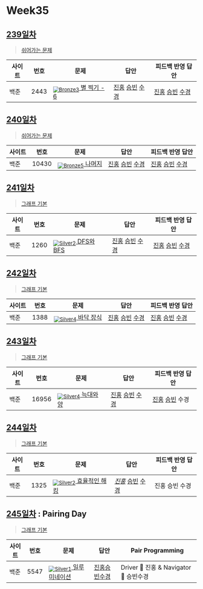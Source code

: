 <!-- tier 리스트 S -->
[Unrated]: https://user-images.githubusercontent.com/33937365/126247607-85783912-c11a-4d50-ac36-8cc7dcb75cd2.png
[Bronze5]: https://user-images.githubusercontent.com/33937365/126247611-e362d727-17a4-4737-a232-5827e185ab7c.png
[Bronze3]: https://user-images.githubusercontent.com/33937365/126247613-b8408610-7bc4-40f8-804f-a30a45ddbb68.png
[Silver5]: https://user-images.githubusercontent.com/33937365/126247618-38c5c905-672b-4d75-808e-8a7d45ea577d.png
[Silver4]: https://user-images.githubusercontent.com/33937365/126247620-ba2d1b96-b0aa-4b88-80c5-71569c69bbc3.png
[Silver3]: https://user-images.githubusercontent.com/33937365/126247621-1b55b7f4-3a79-4348-8a63-f00c1813853e.png
[Silver2]: https://user-images.githubusercontent.com/33937365/126247622-a83b30a9-6618-4593-b775-6f6730afd3f6.png
[Silver1]: https://user-images.githubusercontent.com/33937365/126247625-8d82f8ab-6f95-4ef8-a243-be31f548596e.png
[Gold5]: https://user-images.githubusercontent.com/33937365/126247627-2979d4d5-915a-4c4e-adb7-c171f9bafe28.png
[Gold4]: https://user-images.githubusercontent.com/33937365/126247629-b24e1e24-4579-450f-bc3c-f166361091dd.png
[Gold3]: https://user-images.githubusercontent.com/33937365/126247630-80fb15af-debc-451d-a937-6c9c6bfa693b.png
[Gold2]: https://user-images.githubusercontent.com/33937365/126247633-7112f6a6-57da-4d1d-953f-5414ba8ffc3d.png
[Gold1]: https://user-images.githubusercontent.com/33937365/126247635-42bd3af9-e129-4379-b44a-22d75de3def6.png
<!-- tier 리스트 E -->

# Week35

## [239일차](Day239)

> [쉬어가는 문제](https://www.acmicpc.net/group/workbook/view/9797/36671)

| 사이트 | 번호 | 문제                 | 답안                | 피드백 반영 답안    |
| ------ | ---- | -------------------- | ------------------- | ------------------- |
| 백준   | 2443    | [<sub>![Bronze3]</sub> 별 찍기 - 6](https://www.acmicpc.net/problem/2443) | [진홍](Day239/boj2443_kjh.java) [승빈](Day239/boj2443_wsb.java) [수경](Day239/boj2443_hsk.js) | [진홍](Day239/boj2443_kjh.java) [승빈](Day239/boj2443_wsb.java) [수경](Day239/boj2443_hsk.js) |

## [240일차](Day240)

> [쉬어가는 문제](https://www.acmicpc.net/group/workbook/view/9797/36688)

| 사이트 | 번호 | 문제                 | 답안                | 피드백 반영 답안    |
| ------ | ---- | -------------------- | ------------------- | ------------------- |
| 백준   | 10430 | [<sub>![Bronze5]</sub> 나머지](https://www.acmicpc.net/problem/10430) | [진홍](Day240/boj10430_kjh.py) [승빈](Day240/boj10430_wsb.java) [수경](Day240/boj10430_hsk.js) | [진홍](Day240/boj10430_kjh.py) [승빈](Day240/boj10430_wsb.java) [수경](Day240/boj10430_hsk.js) |

## [241일차](Day241)

> [그래프 기본](https://www.acmicpc.net/group/workbook/view/9797/36709)

| 사이트 | 번호 | 문제                 | 답안                | 피드백 반영 답안    |
| ------ | ---- | -------------------- | ------------------- | ------------------- |
| 백준   | 1260    | [<sub>![Silver2]</sub> DFS와 BFS](https://www.acmicpc.net/problem/1260) | [진홍](Day241/boj1260_kjh.java) [승빈](Day241/boj1260_wsb.java) [수경](Day241/boj1260_hsk.js) | [진홍](Day241/boj1260_kjh.java) [승빈](Day241/boj1260_wsb.java) [수경](Day241/boj1260_hsk.js) |

## [242일차](Day242)

> [그래프 기본](https://www.acmicpc.net/group/workbook/view/9797/36806)

| 사이트 | 번호 | 문제                 | 답안                | 피드백 반영 답안    |
| ------ | ---- | -------------------- | ------------------- | ------------------- |
| 백준   | 1388 | [<sub>![Silver4]</sub> 바닥 장식](https://www.acmicpc.net/problem/1388) | [진홍](Day242/boj1388_kjh.java) [승빈](Day242/boj1388_wsb.java) [수경](Day242/boj1388_hsk2.js) | [진홍](Day242/boj1388_kjh.java) [승빈](Day242/boj1388_wsb.java) [수경](Day242/boj1388_hsk2.js) |

## [243일차](Day243)

> [그래프 기본](https://www.acmicpc.net/group/workbook/view/9797/36841)

| 사이트 | 번호 | 문제                 | 답안                | 피드백 반영 답안    |
| ------ | ---- | -------------------- | ------------------- | ------------------- |
| 백준   | 16956 | [<sub>![Silver4]</sub> 늑대와 양](https://www.acmicpc.net/problem/16956) | [진홍](Day243/boj16956_kjh.java) [승빈](Day243/boj16956_wsb.java) [수경](Day243/boj16956_hsk.js) | [진홍](Day243/boj16956_kjh_fb.java) [승빈](Day243/boj16956_wsb.java) 수경 |

## [244일차](Day244)

> [그래프 기본](https://www.acmicpc.net/group/workbook/view/9797/36852)

| 사이트 | 번호 | 문제                 | 답안                | 피드백 반영 답안    |
| ------ | ---- | -------------------- | ------------------- | ------------------- |
| 백준   | 1325    | [<sub>![Silver2]</sub> 효율적인 해킹](https://www.acmicpc.net/problem/1325) | *[진홍](Day244/boj1325_kjh.java)* [승빈](Day244/boj1325_wsb.java) [수경](Day244/boj1325_hsk.py) | 진홍 승빈 수경 |


## [245일차](Day245) : Pairing Day

> [그래프 기본](https://www.acmicpc.net/group/workbook/view/9797/36885)

| 사이트 | 번호 | 문제                 | 답안                | Pair Programming    |
| ------ | ---- | -------------------- | ------------------- | ------------------- |
| 백준   | 5547 | [<sub>![Silver1]</sub> 일루미네이션](https://www.acmicpc.net/problem/5547) | [진홍승빈수경](Day245/boj5547_kjhwsbhsk.java) | Driver 🚗 진홍 & Navigator 🧭 승빈수경 |
